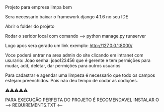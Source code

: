 Projeto para empresa limpa bem

Sera necessario baixar o framework django 4.1.6 no seu IDE

Abrir o folder do projeto

Rodar o seridor local com comando -->   python manage.py runserver

Logo apos sera gerado um link exemplo: http://127.0.0.1:8000/

Voce poderá entrar na area admin do site clicando em intranet com usurario: Joao senha: joao123456 que é gerente e tem permições para mudar, add, deletar, dar permições para outros usuarios

Para cadastrar e agendar uma limpeza é necessario que todo os campos estejam preenchidos. Pois não deu tempo de codar as codições.


⚠️⚠️⚠️⚠️⚠️

PARA EXECUÇÃO PERFEITA DO PROJETO É RECOMENDAVEL INSTALAR O  -->  REQUIREMENTS.TXT   <--
